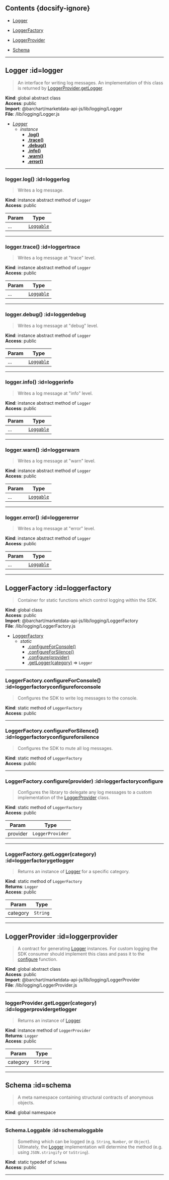 ## Contents {docsify-ignore}

* [Logger](#Logger) 

* [LoggerFactory](#LoggerFactory) 

* [LoggerProvider](#LoggerProvider) 

* [Schema](#Schema) 


* * *

## Logger :id=logger
>An interface for writing log messages. An implementation of this
class is returned by [LoggerProvider.getLogger](LoggerProvider.getLogger).

**Kind**: global abstract class  
**Access**: public  
**Import**: @barchart/marketdata-api-js/lib/logging/Logger  
**File**: /lib/logging/Logger.js  

* *[Logger](#Logger)*
    * _instance_
        * **[.log()](#Loggerlog)**
        * **[.trace()](#Loggertrace)**
        * **[.debug()](#Loggerdebug)**
        * **[.info()](#Loggerinfo)**
        * **[.warn()](#Loggerwarn)**
        * **[.error()](#Loggererror)**


* * *

### logger.log() :id=loggerlog
>Writes a log message.

**Kind**: instance abstract method of <code>Logger</code>  
**Access**: public  

| Param | Type |
| --- | --- |
| ... | [<code>Loggable</code>](#SchemaLoggable) | 


* * *

### logger.trace() :id=loggertrace
>Writes a log message at "trace" level.

**Kind**: instance abstract method of <code>Logger</code>  
**Access**: public  

| Param | Type |
| --- | --- |
| ... | [<code>Loggable</code>](#SchemaLoggable) | 


* * *

### logger.debug() :id=loggerdebug
>Writes a log message at "debug" level.

**Kind**: instance abstract method of <code>Logger</code>  
**Access**: public  

| Param | Type |
| --- | --- |
| ... | [<code>Loggable</code>](#SchemaLoggable) | 


* * *

### logger.info() :id=loggerinfo
>Writes a log message at "info" level.

**Kind**: instance abstract method of <code>Logger</code>  
**Access**: public  

| Param | Type |
| --- | --- |
| ... | [<code>Loggable</code>](#SchemaLoggable) | 


* * *

### logger.warn() :id=loggerwarn
>Writes a log message at "warn" level.

**Kind**: instance abstract method of <code>Logger</code>  
**Access**: public  

| Param | Type |
| --- | --- |
| ... | [<code>Loggable</code>](#SchemaLoggable) | 


* * *

### logger.error() :id=loggererror
>Writes a log message at "error" level.

**Kind**: instance abstract method of <code>Logger</code>  
**Access**: public  

| Param | Type |
| --- | --- |
| ... | [<code>Loggable</code>](#SchemaLoggable) | 


* * *

## LoggerFactory :id=loggerfactory
>Container for static functions which control logging within the SDK.

**Kind**: global class  
**Access**: public  
**Import**: @barchart/marketdata-api-js/lib/logging/LoggerFactory  
**File**: /lib/logging/LoggerFactory.js  

* [LoggerFactory](#LoggerFactory)
    * _static_
        * [.configureForConsole()](#LoggerFactoryconfigureForConsole)
        * [.configureForSilence()](#LoggerFactoryconfigureForSilence)
        * [.configure(provider)](#LoggerFactoryconfigure)
        * [.getLogger(category)](#LoggerFactorygetLogger) ⇒ <code>Logger</code>


* * *

### LoggerFactory.configureForConsole() :id=loggerfactoryconfigureforconsole
>Configures the SDK to write log messages to the console.

**Kind**: static method of <code>LoggerFactory</code>  
**Access**: public  

* * *

### LoggerFactory.configureForSilence() :id=loggerfactoryconfigureforsilence
>Configures the SDK to mute all log messages.

**Kind**: static method of <code>LoggerFactory</code>  
**Access**: public  

* * *

### LoggerFactory.configure(provider) :id=loggerfactoryconfigure
>Configures the library to delegate any log messages to a custom
implementation of the [LoggerProvider](/content/sdk/lib-logging?id=loggerprovider) class.

**Kind**: static method of <code>LoggerFactory</code>  
**Access**: public  

| Param | Type |
| --- | --- |
| provider | <code>LoggerProvider</code> | 


* * *

### LoggerFactory.getLogger(category) :id=loggerfactorygetlogger
>Returns an instance of [Logger](/content/sdk/lib-logging?id=logger) for a specific category.

**Kind**: static method of <code>LoggerFactory</code>  
**Returns**: <code>Logger</code>  
**Access**: public  

| Param | Type |
| --- | --- |
| category | <code>String</code> | 


* * *

## LoggerProvider :id=loggerprovider
>A contract for generating [Logger](/content/sdk/lib-logging?id=logger) instances. For custom logging
the SDK consumer should implement this class and pass it to the
[configure](#LoggerFactoryconfigure) function.

**Kind**: global abstract class  
**Access**: public  
**Import**: @barchart/marketdata-api-js/lib/logging/LoggerProvider  
**File**: /lib/logging/LoggerProvider.js  

* * *

### loggerProvider.getLogger(category) :id=loggerprovidergetlogger
>Returns an instance of [Logger](/content/sdk/lib-logging?id=logger).

**Kind**: instance method of <code>LoggerProvider</code>  
**Returns**: <code>Logger</code>  
**Access**: public  

| Param | Type |
| --- | --- |
| category | <code>String</code> | 


* * *

## Schema :id=schema
>A meta namespace containing structural contracts of anonymous objects.

**Kind**: global namespace  

* * *

### Schema.Loggable :id=schemaloggable
>Something which can be logged (e.g. ```String```, ```Number```, or ```Object```). Ultimately,
the [Logger](/content/sdk/lib-logging?id=logger) implementation will determine the method (e.g. using ```JSON.stringify``` or
```toString```).

**Kind**: static typedef of <code>Schema</code>  
**Access**: public  

* * *

